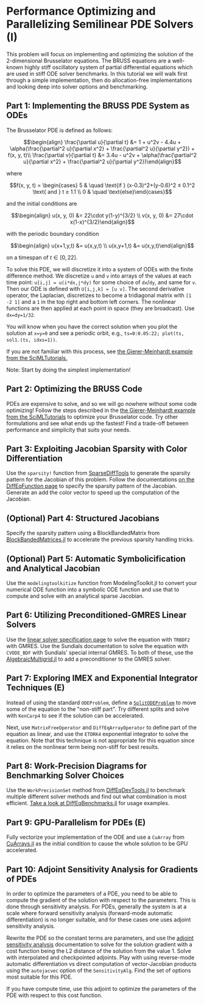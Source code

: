 # Performance Optimizing and Parallelizing Semilinear PDE Solvers (I)

This problem will focus on implementing and optimizing the solution of the
2-dimensional Brusselator equations. The BRUSS equations are a well-known
highly stiff oscillatory system of partial differential equations which are
used in stiff ODE solver benchmarks. In this tutorial we will walk first
through a simple implementation, then do allocation-free implementations and
looking deep into solver options and benchmarking.

## Part 1: Implementing the BRUSS PDE System as ODEs

The Brusselator PDE is defined as follows:

$$\begin{align}
\frac{\partial u}{\partial t} &= 1 + u^2v - 4.4u + \alpha(\frac{\partial^2 u}{\partial x^2} + \frac{\partial^2 u}{\partial y^2}) + f(x, y, t)\\
\frac{\partial v}{\partial t} &= 3.4u - u^2v + \alpha(\frac{\partial^2 u}{\partial x^2} + \frac{\partial^2 u}{\partial y^2})\end{align}$$

where

$$f(x, y, t) = \begin{cases}
5 & \quad \text{if } (x-0.3)^2+(y-0.6)^2 ≤ 0.1^2 \text{ and } t ≥ 1.1 \\
0 & \quad \text{else}\end{cases}$$

and the initial conditions are

$$\begin{align}
u(x, y, 0) &= 22\cdot y(1-y)^{3/2} \\
v(x, y, 0) &= 27\cdot x(1-x)^{3/2}\end{align}$$

with the periodic boundary condition

$$\begin{align}
u(x+1,y,t) &= u(x,y,t) \\
u(x,y+1,t) &= u(x,y,t)\end{align}$$

on a timespan of $t \in [0,22]$.

To solve this PDE, we will discretize it into a system of ODEs with the finite
difference method. We discretize `u` and `v` into arrays of the values at each
time point: `u[i,j] = u(i*dx,j*dy)` for some choice of `dx`/`dy`, and same for
`v`. Then our ODE is defined with `U[i,j,k] = [u v]`. The second derivative
operator, the Laplacian, discretizes to become a tridiagonal matrix with
`[1 -2 1]` and a `1` in the top right and bottom left corners. The nonlinear functions
are then applied at each point in space (they are broadcast). Use `dx=dy=1/32`.

You will know when you have the correct solution when you plot the solution
at `x=y=0` and see a periodic orbit, e.g., `ts=0:0.05:22; plot(ts, sol1.(ts,
idxs=1))`.

If you are not familiar with this process, see
[the Gierer-Meinhardt example from the SciMLTutorials.](http://tutorials.sciml.ai/html/introduction/03-optimizing_diffeq_code.html)

Note: Start by doing the simplest implementation!

## Part 2: Optimizing the BRUSS Code

PDEs are expensive to solve, and so we will go nowhere without some code
optimizing! Follow the steps described in the
[the Gierer-Meinhardt example from the SciMLTutorials](http://tutorials.sciml.ai/html/introduction/03-optimizing_diffeq_code.html)
to optimize your Brusselator code. Try other formulations and see what ends
up the fastest! Find a trade-off between performance and simplicity that suits
your needs.

## Part 3: Exploiting Jacobian Sparsity with Color Differentiation

Use the `sparsity!` function from [SparseDiffTools](https://github.com/JuliaDiffEq/SparseDiffTools.jl)
to generate the sparsity pattern for the Jacobian of this problem. Follow
the documentations [on the DiffEqFunction page](https://docs.sciml.ai/dev/features/performance_overloads)
to specify the sparsity pattern of the Jacobian. Generate an add the color
vector to speed up the computation of the Jacobian.

## (Optional) Part 4: Structured Jacobians

Specify the sparsity pattern using a BlockBandedMatrix from
[BlockBandedMatrices.jl](https://github.com/JuliaMatrices/BlockBandedMatrices.jl)
to accelerate the previous sparsity handling tricks.

## (Optional) Part 5: Automatic Symbolicification and Analytical Jacobian

Use the `modelingtoolkitize` function from ModelingToolkit.jl to convert your
numerical ODE function into a symbolic ODE function and use that to compute and
solve with an analytical sparse Jacobian.

## Part 6: Utilizing Preconditioned-GMRES Linear Solvers

Use the [linear solver specification page](https://docs.sciml.ai/dev/features/linear_nonlinear)
to solve the equation with `TRBDF2` with GMRES. Use the Sundials documentation
to solve the equation with `CVODE_BDF` with Sundials' special internal GMRES.
To both of these, use the [AlgebraicMultigrid.jl](https://github.com/JuliaLinearAlgebra/AlgebraicMultigrid.jl)
to add a preconditioner to the GMRES solver.

## Part 7: Exploring IMEX and Exponential Integrator Techniques (E)

Instead of using the standard `ODEProblem`, define a [`SplitODEProblem`](https://docs.sciml.ai/dev/types/split_ode_types)
to move some of the equation to the "non-stiff part". Try different splits
and solve with `KenCarp4` to see if the solution can be accelerated.

Next, use `MatrixFreeOperator` and `DiffEqArrayOperator` to define part of the equation as linear, and
use the `ETDRK4` exponential integrator to solve the equation. Note that this
technique is not appropriate for this equation since it relies on the
nonlinear term being non-stiff for best results.

## Part 8: Work-Precision Diagrams for Benchmarking Solver Choices

Use the `WorkPrecisionSet` method from
[DiffEqDevTools.jl](https://github.com/JuliaDiffEq/DiffEqDevTools.jl) to
benchmark multiple different solver methods and find out what combination is
most efficient.
[Take a look at DiffEqBenchmarks.jl](https://github.com/JuliaDiffEq/DiffEqBenchmarks.jl)
for usage examples.

## Part 9: GPU-Parallelism for PDEs (E)

Fully vectorize your implementation of the ODE and use a `CuArray` from
[CuArrays.jl](https://github.com/JuliaGPU/CuArrays.jl) as the initial condition
to cause the whole solution to be GPU accelerated.

## Part 10: Adjoint Sensitivity Analysis for Gradients of PDEs

In order to optimize the parameters of a PDE, you need to be able to compute
the gradient of the solution with respect to the parameters. This is done
through sensitivity analysis. For PDEs, generally the system is at a scale
where forward sensitivity analysis (forward-mode automatic differentiation)
is no longer suitable, and for these cases one uses adjoint sensitivity analysis.

Rewrite the PDE so the constant terms are parameters, and use the
[adjoint sensitivity analysis](https://docs.sciml.ai/latest/analysis/sensitivity/#Adjoint-Sensitivity-Analysis-1)
documentation to solve for the solution gradient with a cost function being the
L2 distance of the solution from the value 1. Solve with interpolated and
checkpointed adjoints. Play with using reverse-mode automatic differentiation
vs direct computation of vector-Jacobian products using the `autojacvec` option
of the `SensitivityAlg`. Find the set of options most suitable for this PDE.

If you have compute time, use this adjoint to optimize the parameters of the
PDE with respect to this cost function.
